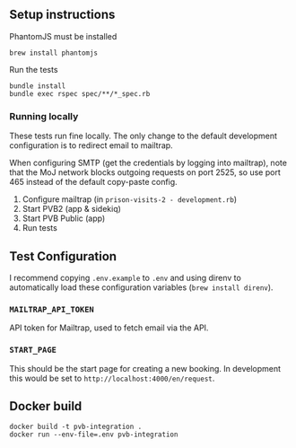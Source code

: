## Setup instructions

PhantomJS must be installed

	brew install phantomjs

Run the tests

	bundle install
	bundle exec rspec spec/**/*_spec.rb

### Running locally

These tests run fine locally. The only change to the default development configuration is to redirect email to mailtrap.

When configuring SMTP (get the credentials by logging into mailtrap), note that the MoJ network blocks outgoing requests on port 2525, so use port 465 instead of the default copy-paste config.

1. Configure mailtrap (in `prison-visits-2 - development.rb`)
2. Start PVB2 (app & sidekiq)
3. Start PVB Public (app)
4. Run tests

## Test Configuration

I recommend copying `.env.example` to `.env` and using direnv to automatically load these configuration variables (`brew install direnv`).

### `MAILTRAP_API_TOKEN`
API token for Mailtrap, used to fetch email via the API.

### `START_PAGE`
This should be the start page for creating a new booking. In development this would be set to `http://localhost:4000/en/request`.

## Docker build

	docker build -t pvb-integration .
	docker run --env-file=.env pvb-integration
